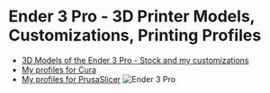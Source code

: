 # Ender 3 Pro - 3D Printer Models, Customizations, Printing Profiles
- [3D Models of the Ender 3 Pro - Stock and my customizations](https://github.com/hyotynen/Ender-3-Pro/tree/master/3D%20Model)
- [My profiles for Cura](https://github.com/hyotynen/Ender-3-Pro/tree/master/Cura%20Profiles)
- [My profiles for PrusaSlicer](https://github.com/hyotynen/Ender-3-Pro/tree/master/PrusaSlicer%20Profiles)
![Ender 3 Pro](https://raw.githubusercontent.com/hyotynen/Ender-3-Pro/master/Ender%203%20Pro.png?raw=true "Ender 3 Pro")

